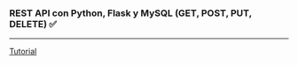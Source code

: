 ### REST API con Python, Flask y MySQL (GET, POST, PUT, DELETE) ✅

---

[Tutorial](https://www.youtube.com/watch?v=D6LZnrDbQPM)
